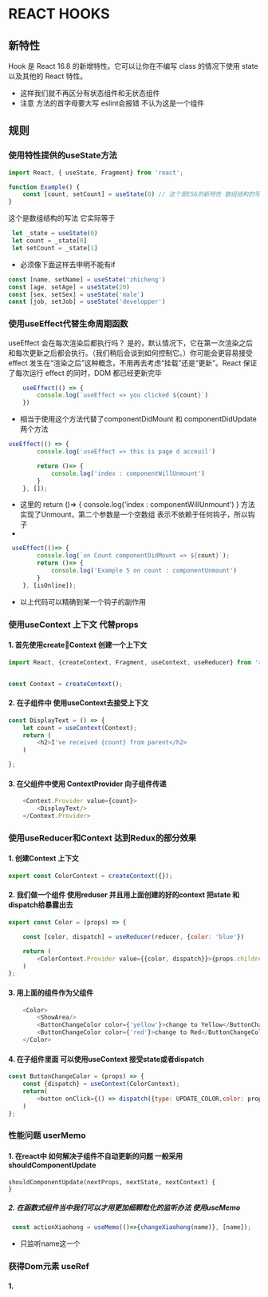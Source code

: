 # REACT HOOKS

## 新特性
Hook 是 React 16.8 的新增特性。它可以让你在不编写 class 的情况下使用 state 以及其他的 React 特性。
* 这样我们就不再区分有状态组件和无状态组件
* 注意 方法的首字母要大写 eslint会报错 不认为这是一个组件
## 规则
### 使用特性提供的useState方法
```javascript 1.6
import React, { useState, Fragment} from 'react';

function Example() {
    const [count, setCount] = useState(0) // 这个是ES6的新特性 数组结构的写法
}
```
这个是数组结构的写法 它实际等于
```javascript 1.6
 let _state = useState(0)
 let count = _state[0]
 let setCount = _state[1]
```
*  必须像下面这样去申明不能有if
```javascript 1.6
const [name, setName] = useState('zhicheng')
const [age, setAge] = useState(20)
const [sex, setSex] = useState('male')
const [job, setJob] = useState('developper')
```
### 使用useEffect代替生命周期函数
useEffect 会在每次渲染后都执行吗？ 是的，默认情况下，它在第一次渲染之后和每次更新之后都会执行。（我们稍后会谈到如何控制它。）你可能会更容易接受 effect 发生在“渲染之后”这种概念，不用再去考虑“挂载”还是“更新”。React 保证了每次运行 effect 的同时，DOM 都已经更新完毕
```javascript 1.6
    useEffect(() => {
        console.log(`useEffect => you clicked ${count}`)
    })
```
* 相当于使用这个方法代替了componentDidMount 和 componentDidUpdate 两个方法


```javascript 1.8
useEffect(() => {
        console.log('useEffect => this is page d acceuil')

        return ()=> {
            console.log('index : componentWillUnmount')
        }
    }, []);
```
*  这里的 return ()=> {
                  console.log('index : componentWillUnmount')
              } 方法实现了Unmount，第二个参数是一个空数组 表示不依赖于任何钩子，所以钩子
* 
              
```javascript 1.8
 useEffect(()=> {
        console.log(`on Count componentDidMount => ${count}`);
        return ()=> {
            console.log('Example 5 on count : componentUnmount')
        }
    }, [isOnline]);
```    
* 以上代码可以精确到某一个钩子的副作用
### 使用useContext 上下文 代替props
#### 1. 首先使用create￿Context 创建一个上下文
```javascript 1.8
import React, {createContext, Fragment, useContext, useReducer} from 'react';


const Context = createContext();

```
#### 2. 在子组件中 使用useContext去接受上下文
```javascript 1.8
const DisplayText = () => {
    let count = useContext(Context);
    return (
        <h2>I've received {count} from parent</h2>
    )

};
```
#### 3. 在父组件中使用 ContextProvider 向子组件传递
```javascript 1.8
    <Context.Provider value={count}>
        <DisplayText/>
    </Context.Provider>
```

### 使用useReducer和Context 达到Redux的部分效果
#### 1. 创建Context 上下文
```javascript 1.8
export const ColorContext = createContext({});
```
#### 2. 我们做一个组件 使用reduser 并且用上面创建的好的context 把state 和 dispatch给暴露出去
```javascript 1.8
export const Color = (props) => {

    const [color, dispatch] = useReducer(reducer, {color: 'blue'})

    return (
        <ColorContext.Provider value={{color, dispatch}}>{props.children}</ColorContext.Provider>
    )
};
```
#### 3. 用上面的组件作为父组件
```javascript 1.8
    <Color>
        <ShowArea/>
        <ButtonChangeColor color={'yellow'}>change to Yellow</ButtonChangeColor>
        <ButtonChangeColor color={'red'}>change to Red</ButtonChangeColor>
    </Color>
```
#### 4. 在子组件里面 可以使用useContext 接受state或者dispatch
```javascript 1.8
const ButtonChangeColor = (props) => {
    const {dispatch} = useContext(ColorContext);
    return(
        <button onClick={() => dispatch({type: UPDATE_COLOR,color: props.color})}>{props.children}</button>
    )
};
```

### 性能问题 userMemo
#### 1. 在react中 如何解决子组件不自动更新的问题 一般采用shouldComponentUpdate
    shouldComponentUpdate(nextProps, nextState, nextContext) {
    }
##### 2. 在函数式组件当中我们可以才用更加细颗粒化的监听办法 使用useMemo
```javascript 1.8
 const actionXiaohong = useMemo(()=>{changeXiaohong(name)}, [name]);
```
* 只监听name这一个

### 获得Dom元素 useRef
#### 1.
      
              
